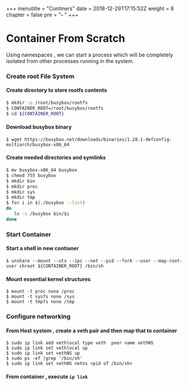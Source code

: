 +++
menutitle = "Continers"
date = 2018-12-29T17:15:52Z
weight = 8
chapter = false
pre = "<b>- </b>"
+++

# Container From Scratch

Using namespaces , we can start a process which will be completely isolated from other processes running in the system.

### Create root File System

#### Create directory to store rootfs contents
```bash
$ mkdir -p /root/busybox/rootfs
$ CONTAINER_ROOT=/root/busybox/rootfs
$ cd ${CONTAINER_ROOT}
```

#### Download busybox binary
```shell
$ wget https://busybox.net/downloads/binaries/1.28.1-defconfig-multiarch/busybox-x86_64
```

#### Create needed directories and symlinks
```bash
$ mv busybox-x86_64 busybox
$ chmod 755 busybox
$ mkdir bin
$ mkdir proc
$ mkdir sys
$ mkdir tmp
$ for i in $(./busybox --list)
do
   ln -s /busybox bin/$i
done
```

### Start Container

#### Start a shell in new contianer
```shell
$ unshare --mount --uts --ipc --net --pid --fork --user --map-root-user chroot ${CONTAINER_ROOT} /bin/sh
```

#### Mount essential kernel structures
```shell
$ mount -t proc none /proc
$ mount -t sysfs none /sys
$ mount -t tmpfs none /tmp
```

### Configure networking

#### From Host system , create a veth pair and then map that to container
```shell
$ sudo ip link add vethlocal type veth  peer name vethNS
$ sudo ip link set vethlocal up
$ sudo ip link set vethNS up
$ sudo ps -ef |grep '/bin/sh'
$ sudo ip link set vethNS netns <pid of /bin/sh>
```

#### From container , execute `ip link`
